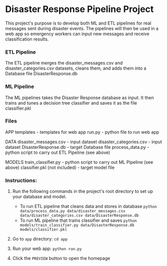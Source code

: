 # Disaster Response Pipeline Project
This project's purpose is to develop both ML and ETL pipelines for real messages sent during disaster events. The pipelines will then be used in a web app so emergency workers can input new messages and receive classification results. 

### ETL Pipeline
The ETL pipeline merges the disaster_messages.csv and disaster_categories.csv datasets, cleans them, and adds them into a Database file DisasterResponse.db

### ML Pipeline
The ML pipelines takes the Disaster Response database as input. It then trains and tunes a decision tree classifier and saves it as the file classifier.pkl

### Files
APP
templates - templates for web app
run.py - python file to run web app

DATA
disaster_messages.csv - input dataset
disaster_categories.csv - input dataset
DisasterResponse.db - target Database file
process_data.py - python script to carry out ETL Pipeline (see above)

MODELS
train_classifier.py - python script to carry out ML Pipeline (see above)
classifier.pkl (not included) - target model file

### Instructions:
1. Run the following commands in the project's root directory to set up your database and model.

    - To run ETL pipeline that cleans data and stores in database
        `python data/process_data.py data/disaster_messages.csv data/disaster_categories.csv data/DisasterResponse.db`
    - To run ML pipeline that trains classifier and saves
        `python models/train_classifier.py data/DisasterResponse.db models/classifier.pkl`

2. Go to `app` directory: `cd app`

3. Run your web app: `python run.py`

4. Click the `PREVIEW` button to open the homepage
